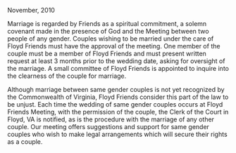 November, 2010

Marriage is regarded by Friends as a spiritual commitment, a solemn covenant made in the presence of God and the Meeting between two people of any gender. Couples wishing to be married under the care of Floyd Friends must have the approval of the meeting. One member of the couple must be a member of Floyd Friends and must present written request at least 3 months prior to the wedding date, asking for oversight of the marriage. A small committee of Floyd Friends is appointed to inquire into the clearness of the couple for marriage.

Although marriage between same gender couples is not yet recognized by the Commonwealth of Virginia, Floyd Friends consider this part of the law to be unjust. Each time the wedding of same gender couples occurs at Floyd Friends Meeting, with the permission of the couple, the Clerk of the Court in Floyd, VA is notified, as is the procedure with the marriage of any other couple. Our meeting offers suggestions and support for same gender couples who wish to make legal arrangements which will secure their rights as a couple.

